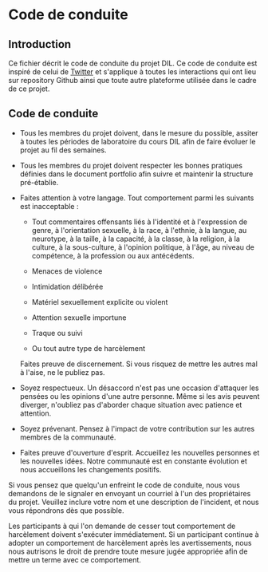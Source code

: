 # Code de conduite

## Introduction
Ce fichier décrit le code de conduite du projet DIL. Ce code de conduite est inspiré de celui de [Twitter](https://github.com/twitter/.github/blob/main/code-of-conduct.md) et s'applique à toutes les interactions qui ont lieu sur repository Github ainsi que toute autre plateforme utilisée dans le cadre de ce projet.

## Code de conduite

- Tous les membres du projet doivent, dans le mesure du possible, assiter à toutes les périodes de laboratoire du cours DIL afin de faire évoluer le projet au fil des semaines.

- Tous les membres du projet doivent respecter les bonnes pratiques définies dans le document portfolio afin suivre et maintenir la structure pré-établie.

- Faites attention à votre langage.  Tout comportement parmi les suivants est inacceptable :

    - Tout commentaires offensants liés à l'identité et à l'expression de genre, à l'orientation sexuelle, à la race, à l'ethnie, à la langue, au neurotype, à la taille, à la capacité, à la classe, à la religion, à la culture, à la sous-culture, à l'opinion politique, à l'âge, au niveau de compétence, à la profession ou aux antécédents.

    - Menaces de violence
    - Intimidation délibérée
    - Matériel sexuellement explicite ou violent
    - Attention sexuelle importune
    - Traque ou suivi
    - Ou tout autre type de harcèlement

    Faites preuve de discernement. Si vous risquez de mettre les autres mal à l'aise, ne le publiez pas.

- Soyez respectueux. Un désaccord n'est pas une occasion d'attaquer les pensées ou les opinions d'une autre personne. Même si les avis peuvent diverger, n'oubliez pas d'aborder chaque situation avec patience et attention.

- Soyez prévenant. Pensez à l'impact de votre contribution sur les autres membres de la communauté.

- Faites preuve d'ouverture d'esprit. Accueillez les nouvelles personnes et les nouvelles idées. Notre communauté est en constante évolution et nous accueillons les changements positifs.

Si vous pensez que quelqu'un enfreint le code de conduite, nous vous demandons de le signaler en envoyant un courriel à l'un des propriétaires du projet. Veuillez inclure votre nom et une description de l'incident, et nous vous répondrons dès que possible.

Les participants à qui l'on demande de cesser tout comportement de harcèlement doivent s'exécuter immédiatement. Si un participant continue à adopter un comportement de harcèlement après les avertissements, nous nous autrisons le droit de prendre toute mesure jugée appropriée afin de mettre un terme avec ce comportement.